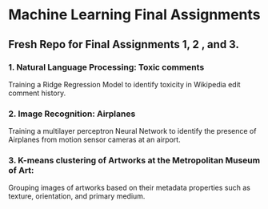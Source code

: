 # Machine Learning Final Assignments

## Fresh Repo for Final Assignments 1, 2 , and 3. 

### 1. Natural Language Processing: Toxic comments
Training a Ridge Regression Model to identify toxicity in Wikipedia edit comment history. 

### 2. Image Recognition: Airplanes 
Training a multilayer perceptron Neural Network to identify the presence of Airplanes from motion sensor cameras at an airport. 

### 3. K-means clustering of Artworks at the Metropolitan Museum of Art:
Grouping images of artworks based on their metadata properties such as texture, orientation, and primary medium. 